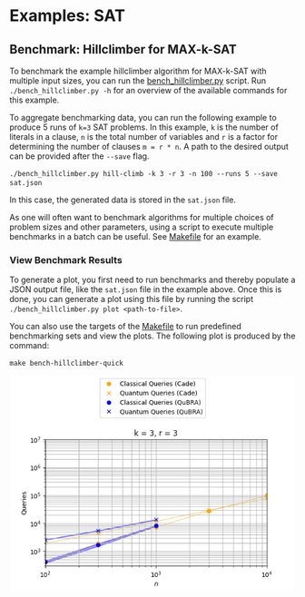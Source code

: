 # Examples: SAT

## Benchmark: Hillclimber for MAX-k-SAT

To benchmark the example hillclimber algorithm for MAX-k-SAT with multiple input sizes, you can run the [bench_hillclimber.py](https://github.com/qubrabench/qubrabench/blob/main/examples/sat/bench_hillclimber.py) script.
Run `./bench_hillclimber.py -h` for an overview of the available commands for this example.

To aggregate benchmarking data, you can run the following example to produce 5 runs of `k=3` SAT problems.
In this example, `k` is the number of literals in a clause, `n` is the total number of variables and `r` is a factor for determining the number of clauses `m = r * n`.
A path to the desired output can be provided after the `--save` flag.

```shell
./bench_hillclimber.py hill-climb -k 3 -r 3 -n 100 --runs 5 --save sat.json
```

In this case, the generated data is stored in the `sat.json` file.

As one will often want to benchmark algorithms for multiple choices of problem sizes and other parameters, using a script to execute multiple benchmarks in a batch can be useful.
See [Makefile](https://github.com/qubrabench/qubrabench/blob/main/examples/sat/Makefile) for an example.

### View Benchmark Results

To generate a plot, you first need to run benchmarks and thereby populate a JSON output file, like the `sat.json` file in the example above.
Once this is done, you can generate a plot using this file by running the script `./bench_hillclimber.py plot <path-to-file>`.

You can also use the targets of the [Makefile](https://github.com/qubrabench/qubrabench/blob/main/examples/sat/Makefile) to run predefined benchmarking sets and view the plots.
The following plot is produced by the command:
```shell
make bench-hillclimber-quick
```


![Example plot](https://github.com/qubrabench/qubrabench/blob/main/docs/img/bench_hillclimber_quick.png?raw=true)

